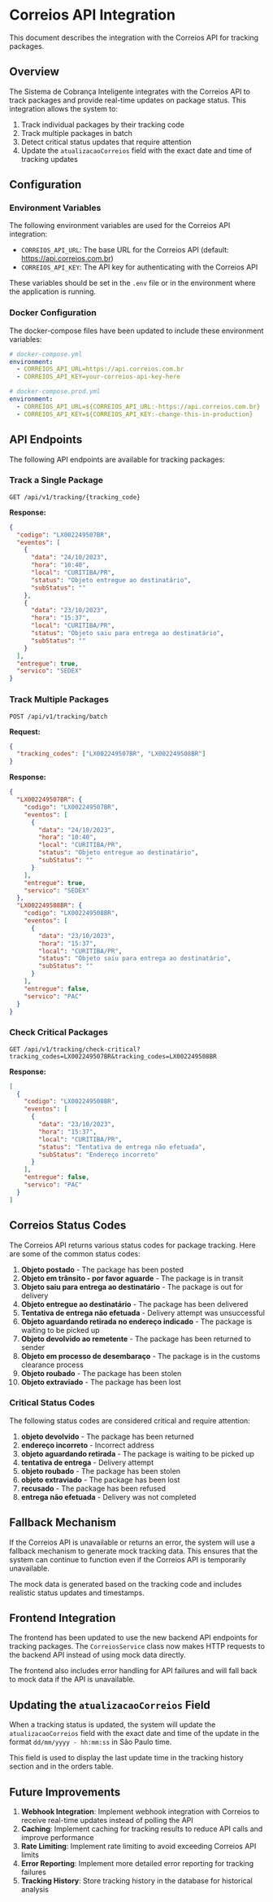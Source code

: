 # Correios API Integration

This document describes the integration with the Correios API for tracking packages.

## Overview

The Sistema de Cobrança Inteligente integrates with the Correios API to track packages and provide real-time updates on package status. This integration allows the system to:

1. Track individual packages by their tracking code
2. Track multiple packages in batch
3. Detect critical status updates that require attention
4. Update the `atualizacaoCorreios` field with the exact date and time of tracking updates

## Configuration

### Environment Variables

The following environment variables are used for the Correios API integration:

- `CORREIOS_API_URL`: The base URL for the Correios API (default: https://api.correios.com.br)
- `CORREIOS_API_KEY`: The API key for authenticating with the Correios API

These variables should be set in the `.env` file or in the environment where the application is running.

### Docker Configuration

The docker-compose files have been updated to include these environment variables:

```yaml
# docker-compose.yml
environment:
  - CORREIOS_API_URL=https://api.correios.com.br
  - CORREIOS_API_KEY=your-correios-api-key-here
```

```yaml
# docker-compose.prod.yml
environment:
  - CORREIOS_API_URL=${CORREIOS_API_URL:-https://api.correios.com.br}
  - CORREIOS_API_KEY=${CORREIOS_API_KEY:-change-this-in-production}
```

## API Endpoints

The following API endpoints are available for tracking packages:

### Track a Single Package

```
GET /api/v1/tracking/{tracking_code}
```

**Response:**

```json
{
  "codigo": "LX002249507BR",
  "eventos": [
    {
      "data": "24/10/2023",
      "hora": "10:40",
      "local": "CURITIBA/PR",
      "status": "Objeto entregue ao destinatário",
      "subStatus": ""
    },
    {
      "data": "23/10/2023",
      "hora": "15:37",
      "local": "CURITIBA/PR",
      "status": "Objeto saiu para entrega ao destinatário",
      "subStatus": ""
    }
  ],
  "entregue": true,
  "servico": "SEDEX"
}
```

### Track Multiple Packages

```
POST /api/v1/tracking/batch
```

**Request:**

```json
{
  "tracking_codes": ["LX002249507BR", "LX002249508BR"]
}
```

**Response:**

```json
{
  "LX002249507BR": {
    "codigo": "LX002249507BR",
    "eventos": [
      {
        "data": "24/10/2023",
        "hora": "10:40",
        "local": "CURITIBA/PR",
        "status": "Objeto entregue ao destinatário",
        "subStatus": ""
      }
    ],
    "entregue": true,
    "servico": "SEDEX"
  },
  "LX002249508BR": {
    "codigo": "LX002249508BR",
    "eventos": [
      {
        "data": "23/10/2023",
        "hora": "15:37",
        "local": "CURITIBA/PR",
        "status": "Objeto saiu para entrega ao destinatário",
        "subStatus": ""
      }
    ],
    "entregue": false,
    "servico": "PAC"
  }
}
```

### Check Critical Packages

```
GET /api/v1/tracking/check-critical?tracking_codes=LX002249507BR&tracking_codes=LX002249508BR
```

**Response:**

```json
[
  {
    "codigo": "LX002249508BR",
    "eventos": [
      {
        "data": "23/10/2023",
        "hora": "15:37",
        "local": "CURITIBA/PR",
        "status": "Tentativa de entrega não efetuada",
        "subStatus": "Endereço incorreto"
      }
    ],
    "entregue": false,
    "servico": "PAC"
  }
]
```

## Correios Status Codes

The Correios API returns various status codes for package tracking. Here are some of the common status codes:

1. **Objeto postado** - The package has been posted
2. **Objeto em trânsito - por favor aguarde** - The package is in transit
3. **Objeto saiu para entrega ao destinatário** - The package is out for delivery
4. **Objeto entregue ao destinatário** - The package has been delivered
5. **Tentativa de entrega não efetuada** - Delivery attempt was unsuccessful
6. **Objeto aguardando retirada no endereço indicado** - The package is waiting to be picked up
7. **Objeto devolvido ao remetente** - The package has been returned to sender
8. **Objeto em processo de desembaraço** - The package is in the customs clearance process
9. **Objeto roubado** - The package has been stolen
10. **Objeto extraviado** - The package has been lost

### Critical Status Codes

The following status codes are considered critical and require attention:

1. **objeto devolvido** - The package has been returned
2. **endereço incorreto** - Incorrect address
3. **objeto aguardando retirada** - The package is waiting to be picked up
4. **tentativa de entrega** - Delivery attempt
5. **objeto roubado** - The package has been stolen
6. **objeto extraviado** - The package has been lost
7. **recusado** - The package has been refused
8. **entrega não efetuada** - Delivery was not completed

## Fallback Mechanism

If the Correios API is unavailable or returns an error, the system will use a fallback mechanism to generate mock tracking data. This ensures that the system can continue to function even if the Correios API is temporarily unavailable.

The mock data is generated based on the tracking code and includes realistic status updates and timestamps.

## Frontend Integration

The frontend has been updated to use the new backend API endpoints for tracking packages. The `CorreiosService` class now makes HTTP requests to the backend API instead of using mock data directly.

The frontend also includes error handling for API failures and will fall back to mock data if the API is unavailable.

## Updating the `atualizacaoCorreios` Field

When a tracking status is updated, the system will update the `atualizacaoCorreios` field with the exact date and time of the update in the format `dd/mm/yyyy - hh:mm:ss` in São Paulo time.

This field is used to display the last update time in the tracking history section and in the orders table.

## Future Improvements

1. **Webhook Integration**: Implement webhook integration with Correios to receive real-time updates instead of polling the API
2. **Caching**: Implement caching for tracking results to reduce API calls and improve performance
3. **Rate Limiting**: Implement rate limiting to avoid exceeding Correios API limits
4. **Error Reporting**: Implement more detailed error reporting for tracking failures
5. **Tracking History**: Store tracking history in the database for historical analysis
